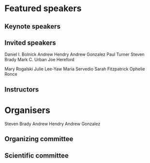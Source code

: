 # Featured speakers

## Keynote speakers


## Invited speakers

Daniel I. Bolnick
Andrew Hendry
Andrew Gonzalez
Paul Turner
Steven Brady
Mark C. Urban
Joe Hereford

Mary Rogalski
Julie Lee-Yaw
Maria Servedio
Sarah Fitzpatrick
Ophelie Ronce


## Instructors


# Organisers

Steven Brady
Andrew Hendry
Andrew Gonzalez

## Organizing committee


## Scientific committee
